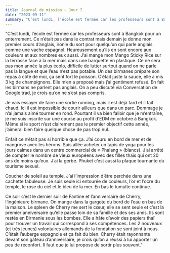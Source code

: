 ```yaml
---
title: Journal de mission ~ Jour 7
date: "2023-09-11"
summary: "C’est lundi, l’école est fermée car les professeurs sont à Bangkok pour un enterrement. Ce n’était pas dans le contrat mais demain je donne mon premier cours d’anglais, ironie du sort pour quelqu’un qui parle anglais comme une vache espagnol. "
---
```



"C’est lundi, l’école est fermée car les professeurs sont à Bangkok pour un enterrement. Ce n’était pas dans le contrat mais demain je donne mon premier cours d’anglais, ironie du sort pour quelqu’un qui parle anglais comme une vache espagnol. Heureusement qu’ils en sont encore aux couleurs et aux nombres eux aussi. 
J’ai mangé mon Mango Sticky Rice sur la terrasse face à la mer mais dans une barquette en plastique. Ce ne sera pas mon année la plus écolo, difficile de lutter surtout quand on ne parle pas la langue et que l’eau n’est pas potable. 
Un des birmanes prépare son repas à côté de moi, ça sent fort le poisson. C’était juste la sauce, elle a mis 3 kg de champignons. Elle m’en a proposé mais j’ai gentiment refusé. En fait les birmans ne parlent pas anglais. On a peu discuté via Conversation de Google trad, je crois qu’on ne s’est pas compris. 

Je vais essayer de faire une sortie running, mais il est déjà tard et il fait chaud. Ici il est impossible de courir ailleurs que dans un parc. Dommage je n’ai jamais aimé tourner en rond. Pourtant il va bien falloir que je m’entraîne, je me suis inscrite sur une course au profit d’EDM en octobre à Bangkok. Même si le sport n’est clairement pas le premier objectif cette année, j’aimerai bien faire quelque chose de pas trop nul.

Enfait ce n’était pas si horrible que ça. J’ai couru en bord de mer et de mangrove avec les hérons. 
Suis allée acheter un tapis de yoga pour les jours calmes dans un centre commercial de « Phalang » (blancs). J’ai arrêté de compter le nombre de vieux européens avec des filles thaïs qui ont 20 ans de moins qu’eux. J’ai la gerbe. Phuket c’est aussi la plaque tournante du tourisme sexuel. 

Coucher de soleil au temple. J’ai l’impression d’être perchée dans une cachette fabuleuse. Je suis seule ici entourée de couleurs, l’or et l’ocre du temple, le rose du ciel et le bleu de la mer. En bas le tumulte continue. 

Ce soir c’est le dernier soir de Fantine et l’anniversaire de Cherry, l’ingénieure birmane. 
On mange dans la gargote du bord de l’eau en bas de la maison. Le spleen de Cherry me sert le cœur, elle se sent seule et c’est la premier anniversaire qu’elle passe loin de sa famille et des ses amis. Ils sont restés en Birmanie sous les bombes. Elle a hâte d’avoir des papiers thaï pour trouver un travail qui correspond à ses compétences. Les 2 nouveaux (et très jeunes) volontaires allemands de la fondation se sont joint à nous. C’était l’auberge espagnole et ça fait du bien. Cherry était rayonnante devant son gâteau d’anniversaire, je crois qu’on a réussi à lui apporter un peu de réconfort. Il faut que je lui propose de sortir plus souvent."
